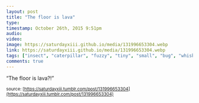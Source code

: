 ```yaml
---
layout: post
title: "The floor is lava"
type: 
timestamp: October 26th, 2015 9:51pm
audio: 
video: 
image: https://saturdayxiii.github.io/media/131996653304.webp
link: https://saturdayxiii.github.io/media/131996653304.webp
tags: ["insect", "caterpillar", "fuzzy", "tiny", "small", "bug", "whiskers"]
comments: true
---
```

“The floor is lava?!”

<small>source: [https://saturdayxiii.tumblr.com/post/131996653304](https://saturdayxiii.tumblr.com/post/131996653304)</small>